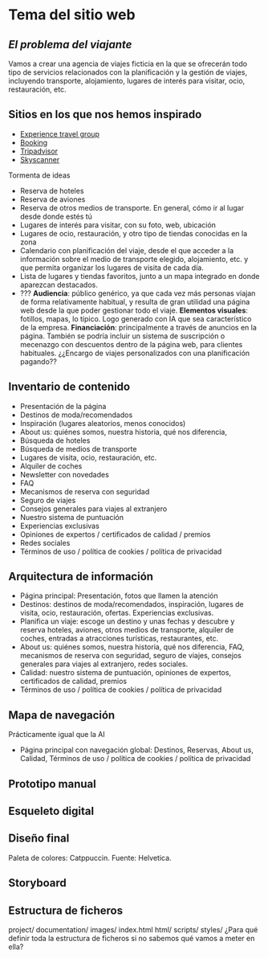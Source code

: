 # Tema del sitio web
## *El problema del viajante*
Vamos a crear una agencia de viajes ficticia en la que se ofrecerán todo tipo de servicios relacionados con la planificación y la gestión de viajes, incluyendo transporte, alojamiento, lugares de interés para visitar, ocio, restauración, etc.

## Sitios en los que nos hemos inspirado
- [Experience travel group](https://experiencetravelgroup.com)
- [Booking](https://booking.com)
- [Tripadvisor](https://tripadvisor.es)
- [Skyscanner](https://skyscanner.es)

Tormenta de ideas
- Reserva de hoteles
- Reserva de aviones
- Reserva de otros medios de transporte. En general, cómo ir al lugar desde donde estés tú
- Lugares de interés para visitar, con su foto, web, ubicación 
- Lugares de ocio, restauración, y otro tipo de tiendas conocidas en la zona
- Calendario con planificación del viaje, desde el que acceder a la información sobre el medio de transporte elegido, alojamiento, etc. y que permita organizar los lugares de visita de cada día.
- Lista de lugares y tiendas favoritos, junto a un mapa integrado en donde aparezcan destacados.
- ???
**Audiencia**: público genérico, ya que cada vez más personas viajan de forma relativamente habitual, y resulta de gran utilidad una página web desde la que poder gestionar todo el viaje.
**Elementos visuales**: fotillos, mapas, lo típico. Logo generado con IA que sea característico de la empresa.
**Financiación**: principalmente a través de anuncios en la página. También se podría incluir un sistema de suscripción o mecenazgo con descuentos dentro de la página web, para clientes habituales. ¿¿Encargo de viajes personalizados con una planificación pagando??

## Inventario de contenido
- Presentación de la página
- Destinos de moda/recomendados
- Inspiración (lugares aleatorios, menos conocidos)
- About us: quiénes somos, nuestra historia, qué nos diferencia, 
- Búsqueda de hoteles
- Búsqueda de medios de transporte
- Lugares de visita, ocio, restauración, etc.
- Alquiler de coches
- Newsletter con novedades
- FAQ
- Mecanismos de reserva con seguridad
- Seguro de viajes
- Consejos generales para viajes al extranjero
- Nuestro sistema de puntuación
- Experiencias exclusivas
- Opiniones de expertos / certificados de calidad / premios
- Redes sociales
- Términos de uso / política de cookies / política de privacidad

## Arquitectura de información
- Página principal: Presentación, fotos que llamen la atención
- Destinos: destinos de moda/recomendados, inspiración, lugares de visita, ocio, restauración, ofertas. Experiencias exclusivas.
- Planifica un viaje: escoge un destino y unas fechas y descubre y reserva hoteles, aviones, otros medios de transporte, alquiler de coches, entradas a atracciones turísticas, restaurantes, etc.
- About us: quiénes somos, nuestra historia, qué nos diferencia, FAQ, mecanismos de reserva con seguridad, seguro de viajes, consejos generales para viajes al extranjero, redes sociales.
- Calidad: nuestro sistema de puntuación, opiniones de expertos, certificados de calidad, premios
- Términos de uso / política de cookies / política de privacidad

## Mapa de navegación
Prácticamente igual que la AI
- Página principal con navegación global: Destinos, Reservas, About us, Calidad, Términos de uso / política de cookies / política de privacidad

## Prototipo manual

## Esqueleto digital

## Diseño final
Paleta de colores: Catppuccin.
Fuente: Helvetica.
 
## Storyboard

## Estructura de ficheros

project/
	documentation/
	images/
	index.html
	html/
	scripts/
	styles/
¿Para qué definir toda la estructura de ficheros si no sabemos qué vamos a meter en ella?
